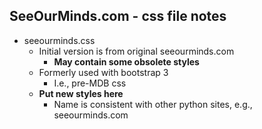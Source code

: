 
## SeeOurMinds.com - css file notes

- seeourminds.css
  - Initial version is from original seeourminds.com
    - **May contain some obsolete styles**
  - Formerly used with bootstrap 3
    - I.e., pre-MDB css
  - **Put new styles here**
    - Name is consistent with other python sites, e.g., seeourminds.com

